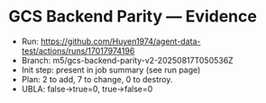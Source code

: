 # GCS Backend Parity — Evidence

- Run: https://github.com/Huyen1974/agent-data-test/actions/runs/17017974196
- Branch: m5/gcs-backend-parity-v2-20250817T050536Z
- Init step: present in job summary (see run page)
- Plan: 2 to add, 7 to change, 0 to destroy.
- UBLA: false→true=0, true→false=0
